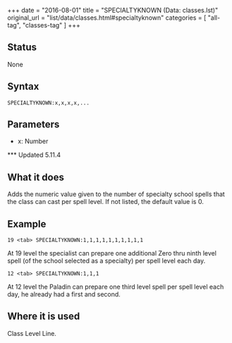 +++
date = "2016-08-01"
title = "SPECIALTYKNOWN (Data: classes.lst)"
original_url = "list/data/classes.html#specialtyknown"
categories = [ "all-tag", "classes-tag" ]
+++

## Status

None

## Syntax

`SPECIALTYKNOWN:x,x,x,x,...`

## Parameters

-   x: Number



<span id="specialtyknown"></span> \*\*\* Updated 5.11.4

What it does
------------

Adds the numeric value given to the number of specialty school spells
that the class can cast per spell level. If not listed, the default
value is 0.

Example
-------

`19 <tab> SPECIALTYKNOWN:1,1,1,1,1,1,1,1,1,1`

At 19 level the specialist can prepare one additional Zero thru ninth
level spell (of the school selected as a specialty) per spell level each
day.

`12 <tab> SPECIALTYKNOWN:1,1,1`

At 12 level the Paladin can prepare one third level spell per spell
level each day, he already had a first and second.

Where it is used
----------------

Class Level Line.

